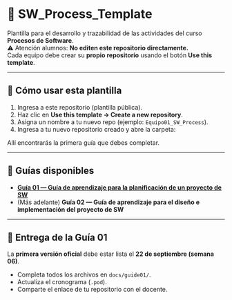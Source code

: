 # 📘 SW_Process_Template

Plantilla para el desarrollo y trazabilidad de las actividades del curso **Procesos de Software**.  
⚠️ Atención alumnos: **No editen este repositorio directamente.**  
Cada equipo debe crear su **propio repositorio** usando el botón **Use this template**.

---

## 🚀 Cómo usar esta plantilla

1. Ingresa a este repositorio (plantilla pública).  
2. Haz clic en **Use this template → Create a new repository**.  
3. Asigna un nombre a tu nuevo repo (ejemplo: `Equipo01_SW_Process`).  
4. Ingresa a tu nuevo repositorio creado y abre la carpeta:  

Allí encontrarás la primera guía que debes completar.

---

## 📂 Guías disponibles

- **[Guía 01 — Guía de aprendizaje para la planificación de un proyecto de SW](docs/guide01/README.md)**  
- (Más adelante) **Guía 02 — Guía de aprendizaje para el diseño e implementación del proyecto de SW**

---

## 📅 Entrega de la Guía 01

La **primera versión oficial** debe estar lista el **22 de septiembre (semana 06)**.  
- Completa todos los archivos en `docs/guide01/`.  
- Actualiza el cronograma (`.pod`).  
- Comparte el enlace de tu repositorio con el docente.

